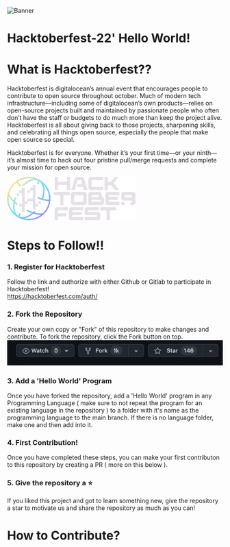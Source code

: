 ![Banner](https://github.com/GDSC-SGGSCC/Hacktoberfest-22/blob/main/banner.png)
# **Hacktoberfest-22' Hello World!**



# **What is Hacktoberfest??**
Hacktoberfest is digitalocean’s annual event that encourages people to contribute to open source throughout october. Much of modern tech infrastructure—including some of digitalocean’s own products—relies on open-source projects built and maintained by passionate people who often don’t have the staff or budgets to do much more than keep the project alive. Hacktoberfest is all about giving back to those projects, sharpening skills, and celebrating all things open source, especially the people that make open source so special.

Hacktoberfest is for everyone. Whether it’s your first time—or your ninth—it’s almost time to hack out four pristine pull/merge requests and complete your mission for open source. <br>

<img src="/logo.png" alt="logo" width="300"/>

# **Steps to Follow!!**

### **1. Register for Hacktoberfest**
Follow the link and authorize with either Github or Gitlab to participate in Hacktoberfest! <br>
https://hacktoberfest.com/auth/

### **2. Fork the Repository**
Create your own copy or "Fork" of this repository to make changes and contribute. To fork the repository, click the Fork button on top.
![Fork](https://github.com/GDSC-SGGSCC/Hacktoberfest-22/blob/main/fork.png)

### **3. Add a 'Hello World' Program**
Once you have forked the repository, add a 'Hello World' program in any Programming Language ( make sure to not repeat the program for an existing language in the repository ) to a folder with it's name as the programming language to the main branch. If there is no language folder, make one and then add into it.

### **4. First Contribution!**
Once you have completed these steps, you can make your first contributon to this repository by creating a PR ( more on this below ).

### **5. Give the repository a :star:**
If you liked this project and got to learn something new, give the repository a star to motivate us and share the repository as much as you can!


# **How to Contribute?**
